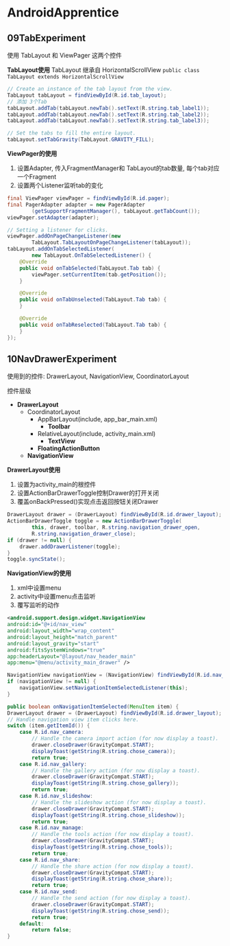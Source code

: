 # AndroidApprentice

## 09TabExperiment

使用 TabLayout 和 ViewPager 这两个控件

**TabLayout使用**
TabLayout 继承自 HorizontalScrollView  `public class TabLayout extends HorizontalScrollView`

```java
// Create an instance of the tab layout from the view.
TabLayout tabLayout = findViewById(R.id.tab_layout);
// 添加 3个Tab
tabLayout.addTab(tabLayout.newTab().setText(R.string.tab_label1));
tabLayout.addTab(tabLayout.newTab().setText(R.string.tab_label2));
tabLayout.addTab(tabLayout.newTab().setText(R.string.tab_label3));

// Set the tabs to fill the entire layout.
tabLayout.setTabGravity(TabLayout.GRAVITY_FILL);
```

**ViewPager的使用**

1. 设置Adapter, 传入FragmentManager和 TabLayout的tab数量, 每个tab对应一个Fragment
2. 设置两个Listener监听tab的变化

```java
final ViewPager viewPager = findViewById(R.id.pager);
final PagerAdapter adapter = new PagerAdapter
        (getSupportFragmentManager(), tabLayout.getTabCount());
viewPager.setAdapter(adapter);

// Setting a listener for clicks.
viewPager.addOnPageChangeListener(new
        TabLayout.TabLayoutOnPageChangeListener(tabLayout));
tabLayout.addOnTabSelectedListener(
        new TabLayout.OnTabSelectedListener() {
    @Override
    public void onTabSelected(TabLayout.Tab tab) {
        viewPager.setCurrentItem(tab.getPosition());
    }

    @Override
    public void onTabUnselected(TabLayout.Tab tab) {
    }

    @Override
    public void onTabReselected(TabLayout.Tab tab) {
    }
});
```


## 10NavDrawerExperiment

使用到的控件: DrawerLayout, NavigationView, CoordinatorLayout

控件层级

- **DrawerLayout**
    - CoordinatorLayout
        - AppBarLayout(include, app_bar_main.xml)
            - **Toolbar**
        - RelativeLayout(include, activity_main.xml)
            - **TextView**
        - **FloatingActionButton**
    - **NavigationView**



**DrawerLayout使用**

1. 设置为activity_main的根控件
2. 设置ActionBarDrawerToggle控制Drawer的打开关闭
3. 覆盖onBackPressed()实现点击返回按钮关闭Drawer

```java
DrawerLayout drawer = (DrawerLayout) findViewById(R.id.drawer_layout);
ActionBarDrawerToggle toggle = new ActionBarDrawerToggle(
        this, drawer, toolbar, R.string.navigation_drawer_open,
        R.string.navigation_drawer_close);
if (drawer != null) {
    drawer.addDrawerListener(toggle);
}
toggle.syncState();
```

**NavigationView的使用**

1. xml中设置menu
2. activity中设置menu点击监听
3. 覆写监听的动作

```xml
<android.support.design.widget.NavigationView
android:id="@+id/nav_view"
android:layout_width="wrap_content"
android:layout_height="match_parent"
android:layout_gravity="start"
android:fitsSystemWindows="true"
app:headerLayout="@layout/nav_header_main"
app:menu="@menu/activity_main_drawer" />
```

```java
NavigationView navigationView = (NavigationView) findViewById(R.id.nav_view);
if (navigationView != null) {
    navigationView.setNavigationItemSelectedListener(this);   
}

public boolean onNavigationItemSelected(MenuItem item) {
DrawerLayout drawer = (DrawerLayout) findViewById(R.id.drawer_layout);
// Handle navigation view item clicks here.
switch (item.getItemId()) {
    case R.id.nav_camera:
        // Handle the camera import action (for now display a toast).
        drawer.closeDrawer(GravityCompat.START);
        displayToast(getString(R.string.chose_camera));
        return true;
    case R.id.nav_gallery:
        // Handle the gallery action (for now display a toast).
        drawer.closeDrawer(GravityCompat.START);
        displayToast(getString(R.string.chose_gallery));
        return true;
    case R.id.nav_slideshow:
        // Handle the slideshow action (for now display a toast).
        drawer.closeDrawer(GravityCompat.START);
        displayToast(getString(R.string.chose_slideshow));
        return true;
    case R.id.nav_manage:
        // Handle the tools action (for now display a toast).
        drawer.closeDrawer(GravityCompat.START);
        displayToast(getString(R.string.chose_tools));
        return true;
    case R.id.nav_share:
        // Handle the share action (for now display a toast).
        drawer.closeDrawer(GravityCompat.START);
        displayToast(getString(R.string.chose_share));
        return true;
    case R.id.nav_send:
        // Handle the send action (for now display a toast).
        drawer.closeDrawer(GravityCompat.START);
        displayToast(getString(R.string.chose_send));
        return true;
    default:
        return false;
}
```
